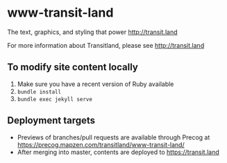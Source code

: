 # www-transit-land

The text, graphics, and styling that power http://transit.land

For more information about Transitland, please see http://transit.land

## To modify site content locally

1. Make sure you have a recent version of Ruby available
2. `bundle install`
3. `bundle exec jekyll serve`

## Deployment targets

- Previews of branches/pull requests are available through Precog at https://precog.mapzen.com/transitland/www-transit-land/
- After merging into master, contents are deployed to https://transit.land
